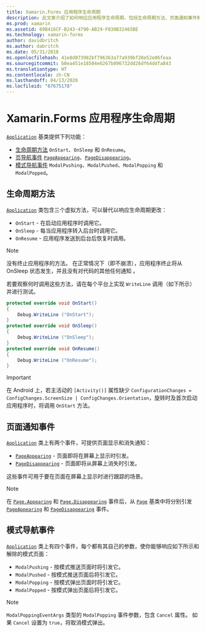 ```yaml
---
title: Xamarin.Forms 应用程序生命周期
description: 此文章介绍了如何响应应用程序生命周期，包括生命周期方法、页面通知事件和模式导航事件。
ms.prod: xamarin
ms.assetid: 69B416CF-B243-4790-AB29-F030B32465BE
ms.technology: xamarin-forms
author: davidbritch
ms.author: dabritch
ms.date: 05/31/2018
ms.openlocfilehash: 41e8d073982bf7963b3a77a939bf28e52e86feaa
ms.sourcegitcommit: b0ea451e18504e6267b896732dd26df64ddfa843
ms.translationtype: HT
ms.contentlocale: zh-CN
ms.lasthandoff: 04/13/2020
ms.locfileid: "67675178"
---
```

# <a name="xamarinforms-app-lifecycle"></a>Xamarin.Forms 应用程序生命周期

[`Application`](xref:Xamarin.Forms.Application) 基类提供下列功能：

- [生命周期方法](#Lifecycle_Methods) `OnStart`、`OnSleep` 和 `OnResume`。
- [页导航事件](#page) [`PageAppearing`](xref:Xamarin.Forms.Application.PageAppearing)、[`PageDisappearing`](xref:Xamarin.Forms.Application.PageDisappearing)。
- [模式导航事件](#modal) `ModalPushing`、`ModalPushed`、`ModalPopping` 和 `ModalPopped`。

<a name="Lifecycle_Methods" />

## <a name="lifecycle-methods"></a>生命周期方法

[`Application`](xref:Xamarin.Forms.Application) 类包含三个虚拟方法，可以替代以响应生命周期更改：

- `OnStart` - 在启动应用程序时调用它。
- `OnSleep` - 每当应用程序转入后台时调用它。
- `OnResume` - 应用程序发送到后台后恢复时调用。

> [!NOTE]
>  没有终止应用程序的方法。 在正常情况下（即不崩溃），应用程序终止将从 OnSleep 状态发生，并且没有对代码的其他任何通知  。

若要观察何时调用这些方法，请在每个平台上实现 `WriteLine` 调用（如下所示）并进行测试。

```csharp
protected override void OnStart()
{
    Debug.WriteLine ("OnStart");
}
protected override void OnSleep()
{
    Debug.WriteLine ("OnSleep");
}
protected override void OnResume()
{
    Debug.WriteLine ("OnResume");
}
```

> [!IMPORTANT]
> 在 Android 上，若主活动的 `[Activity()]` 属性缺少 `ConfigurationChanges = ConfigChanges.ScreenSize | ConfigChanges.Orientation`，旋转时及首次启动应用程序时，将调用 `OnStart` 方法。

<a name="page" />

## <a name="page-notification-events"></a>页面通知事件

[`Application`](xref:Xamarin.Forms.Application) 类上有两个事件，可提供页面显示和消失通知：

- [`PageAppearing`](xref:Xamarin.Forms.Application.PageAppearing) - 页面即将在屏幕上显示时引发。
- [`PageDisappearing`](xref:Xamarin.Forms.Application.PageDisappearing) - 页面即将从屏幕上消失时引发。

这些事件可用于要在页面在屏幕上显示时进行跟踪的场景。

> [!NOTE]
> 在 [`Page.Appearing`](xref:Xamarin.Forms.Page.Appearing) 和 [`Page.Disappearing`](xref:Xamarin.Forms.Page.Disappearing) 事件后，从 [`Page`](xref:Xamarin.Forms.Page) 基类中将分别引发 [`PageAppearing`](xref:Xamarin.Forms.Application.PageAppearing) 和 [`PageDisappearing`](xref:Xamarin.Forms.Application.PageDisappearing) 事件。

<a name="modal" />

## <a name="modal-navigation-events"></a>模式导航事件

[`Application`](xref:Xamarin.Forms.Application) 类上有四个事件，每个都有其自己的参数，使你能够响应如下所示和解除的模式页面：

- `ModalPushing` - 按模式推送页面时将引发它。
- `ModalPushed` - 按模式推送页面后将引发它。
- `ModalPopping` - 按模式弹出页面时将引发它。
- `ModalPopped` - 按模式弹出页面后将引发它。

> [!NOTE]
> `ModalPoppingEventArgs` 类型的 `ModalPopping` 事件参数，包含 `Cancel` 属性。 如果 `Cancel` 设置为 `true`，将取消模式弹出。
